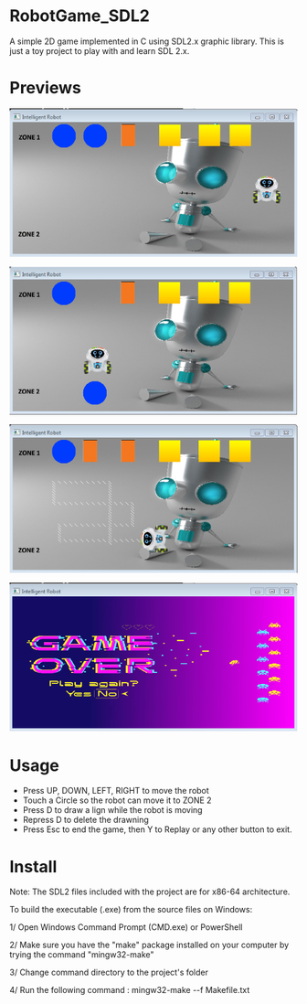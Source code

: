 # RobotGame_SDL2
A simple 2D game implemented in C using SDL2.x graphic library. This is just a toy project to play with and learn SDL 2.x.

# Previews
![Image of Yaktocat](Capture.PNG)

![Image of Yaktocat](Capture1.PNG)

![Image of Yaktocat](Capture2.PNG)

![Image of Yaktocat](Capture3.PNG)

# Usage
 - Press UP, DOWN, LEFT, RIGHT to move the robot
 - Touch a Circle so the robot can move it to ZONE 2
 - Press D to draw a lign while the robot is moving
 - Repress D to delete the drawning
 - Press Esc to end the game, then Y to Replay or any other button to exit.
 
# Install
Note: The SDL2 files included with the project are for x86-64 architecture.

To build the executable (.exe) from the source files on Windows:

1/ Open Windows Command Prompt (CMD.exe) or PowerShell

2/ Make sure you have the "make" package installed on your computer by trying the command "mingw32-make"

3/ Change command directory to the project's folder

4/ Run the following command : mingw32-make --f Makefile.txt
